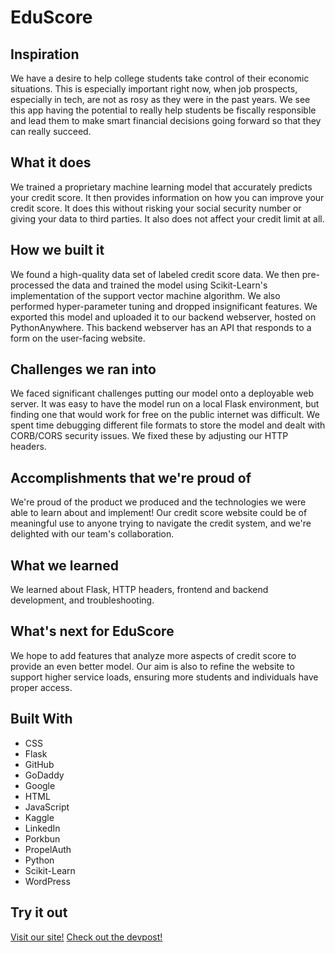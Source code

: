 # EduScore

## Inspiration

We have a desire to help college students take control of their economic situations. This is especially important right now, when job prospects, especially in tech, are not as rosy as they were in the past years. We see this app having the potential to really help students be fiscally responsible and lead them to make smart financial decisions going forward so that they can really succeed.

## What it does

We trained a proprietary machine learning model that accurately predicts your credit score. It then provides information on how you can improve your credit score. It does this without risking your social security number or giving your data to third parties. It also does not affect your credit limit at all.

## How we built it

We found a high-quality data set of labeled credit score data. We then pre-processed the data and trained the model using Scikit-Learn's implementation of the support vector machine algorithm. We also performed hyper-parameter tuning and dropped insignificant features. We exported this model and uploaded it to our backend webserver, hosted on PythonAnywhere. This backend webserver has an API that responds to a form on the user-facing website.

## Challenges we ran into

We faced significant challenges putting our model onto a deployable web server. It was easy to have the model run on a local Flask environment, but finding one that would work for free on the public internet was difficult. We spent time debugging different file formats to store the model and dealt with CORB/CORS security issues. We fixed these by adjusting our HTTP headers.

## Accomplishments that we're proud of

We're proud of the product we produced and the technologies we were able to learn about and implement! Our credit score website could be of meaningful use to anyone trying to navigate the credit system, and we're delighted with our team's collaboration.

## What we learned

We learned about Flask, HTTP headers, frontend and backend development, and troubleshooting.

## What's next for EduScore

We hope to add features that analyze more aspects of credit score to provide an even better model. Our aim is also to refine the website to support higher service loads, ensuring more students and individuals have proper access.

## Built With

- CSS
- Flask
- GitHub
- GoDaddy
- Google
- HTML
- JavaScript
- Kaggle
- LinkedIn
- Porkbun
- PropelAuth
- Python
- Scikit-Learn
- WordPress

## Try it out

[Visit our site!](https://auth.eduscore.courses)
[Check out the devpost!](https://devpost.com/software/eduscore#updates)
